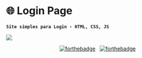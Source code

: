 # 🌐 Login Page

**`Site simples para Login - HTML, CSS, JS`**

<img src= "https://media.discordapp.net/attachments/1307147177453162569/1323595211254796338/6835B980-F898-4B4D-9F61-2796DB1A0BA1.png?ex=67751599&is=6773c419&hm=4d827e4a973a14d9c07a1df2a1c3bd56130c1c35b48a429371bbe00b3981252a&=&format=webp&quality=lossless&width=768&height=377">

<center>

[![forthebadge](https://img.shields.io/badge/JavaScript-323330?style=for-the-badge&logo=javascript&logoColor=F7DF1E)](https://forthebadge.com) &nbsp;
[![forthebadge](https://forthebadge.com/images/badges/uses-css.svg)](https://forthebadge.com) &nbsp;

</center>
